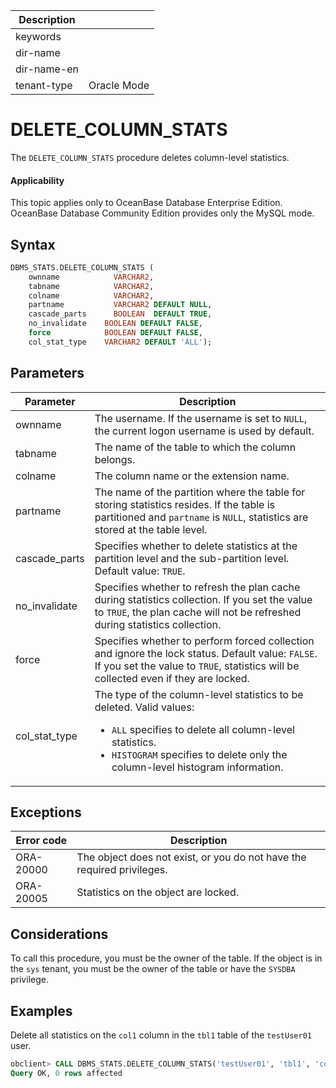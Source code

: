 | Description   |                 |
|---------------|-----------------|
| keywords      |                 |
| dir-name      |                 |
| dir-name-en   |                 |
| tenant-type   | Oracle Mode     |

# DELETE_COLUMN_STATS

The `DELETE_COLUMN_STATS` procedure deletes column-level statistics.

  <main id="notice" >
    <h4>Applicability</h4>
    <p>This topic applies only to OceanBase Database Enterprise Edition. OceanBase Database Community Edition provides only the MySQL mode. </p>
  </main>

## Syntax

```sql
DBMS_STATS.DELETE_COLUMN_STATS (
    ownname            VARCHAR2,
    tabname            VARCHAR2,
    colname            VARCHAR2,
    partname           VARCHAR2 DEFAULT NULL,
    cascade_parts      BOOLEAN  DEFAULT TRUE,
    no_invalidate    BOOLEAN DEFAULT FALSE,
    force            BOOLEAN DEFAULT FALSE,
    col_stat_type    VARCHAR2 DEFAULT 'ALL');
```


## Parameters

| Parameter | Description |
|---------------|---------------------------------------------|
| ownname | The username. If the username is set to `NULL`, the current logon username is used by default.  |
| tabname | The name of the table to which the column belongs.  |
| colname | The column name or the extension name.  |
| partname | The name of the partition where the table for storing statistics resides.  If the table is partitioned and `partname` is `NULL`, statistics are stored at the table level.  |
| cascade_parts | Specifies whether to delete statistics at the partition level and the sub-partition level. Default value: `TRUE`.  |
| no_invalidate | Specifies whether to refresh the plan cache during statistics collection. If you set the value to `TRUE`, the plan cache will not be refreshed during statistics collection.  |
| force | Specifies whether to perform forced collection and ignore the lock status. Default value: `FALSE`.  If you set the value to `TRUE`, statistics will be collected even if they are locked.  |
| col_stat_type | The type of the column-level statistics to be deleted. Valid values:<ul><li>`ALL` specifies to delete all column-level statistics. </li><li>`HISTOGRAM` specifies to delete only the column-level histogram information. </li></ul> |



## Exceptions

| Error code | Description |
|-----------|--------------|
| ORA-20000 | The object does not exist, or you do not have the required privileges.  |
| ORA-20005 | Statistics on the object are locked.  |



## Considerations

To call this procedure, you must be the owner of the table. If the object is in the `sys` tenant, you must be the owner of the table or have the `SYSDBA` privilege.

## Examples

Delete all statistics on the `col1` column in the `tbl1` table of the `testUser01` user.

```sql
obclient> CALL DBMS_STATS.DELETE_COLUMN_STATS('testUser01', 'tbl1', 'col1',col_stat_type=>'ALL');
Query OK, 0 rows affected
```
